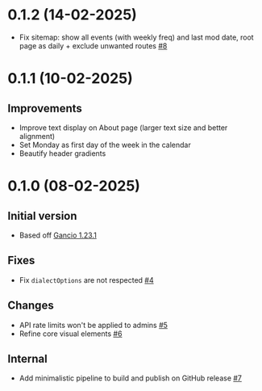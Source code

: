 # 0.1.2 (14-02-2025)
- Fix sitemap: show all events (with weekly freq) and last mod date, root page as daily + exclude unwanted routes
[#8](https://github.com/tboye/offbeat.amsterdam/pull/8)

# 0.1.1 (10-02-2025)
## Improvements
- Improve text display on About page (larger text size and better alignment)
- Set Monday as first day of the week in the calendar
- Beautify header gradients

# 0.1.0 (08-02-2025)
## Initial version
- Based off [Gancio 1.23.1](https://framagit.org/les/gancio/compare/v1.23.0...v1.23.1) 

## Fixes
- Fix `dialectOptions` are not respected [#4](https://github.com/tboye/offbeat.amsterdam/pull/4)

## Changes
- API rate limits won't be applied to admins [#5](https://github.com/tboye/offbeat.amsterdam/pull/5)
- Refine core visual elements [#6](https://github.com/tboye/offbeat.amsterdam/pull/6)

## Internal
- Add minimalistic pipeline to build and publish on GitHub release [#7](https://github.com/tboye/offbeat.amsterdam/pull/7)
